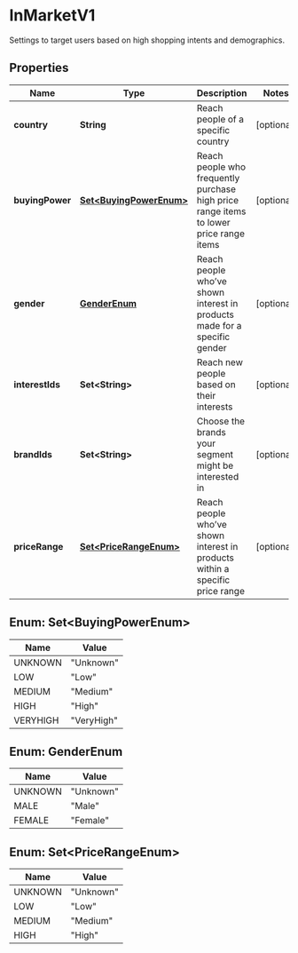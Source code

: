 

# InMarketV1

Settings to target users based on high shopping intents and demographics.

## Properties

Name | Type | Description | Notes
------------ | ------------- | ------------- | -------------
**country** | **String** | Reach people of a specific country |  [optional]
**buyingPower** | [**Set&lt;BuyingPowerEnum&gt;**](#Set&lt;BuyingPowerEnum&gt;) | Reach people who frequently purchase high price range items to lower price range items |  [optional]
**gender** | [**GenderEnum**](#GenderEnum) | Reach people who’ve shown interest in products made for a specific gender |  [optional]
**interestIds** | **Set&lt;String&gt;** | Reach new people based on their interests |  [optional]
**brandIds** | **Set&lt;String&gt;** | Choose the brands your segment might be interested in |  [optional]
**priceRange** | [**Set&lt;PriceRangeEnum&gt;**](#Set&lt;PriceRangeEnum&gt;) | Reach people who’ve shown interest in products within a specific price range |  [optional]



## Enum: Set&lt;BuyingPowerEnum&gt;

Name | Value
---- | -----
UNKNOWN | &quot;Unknown&quot;
LOW | &quot;Low&quot;
MEDIUM | &quot;Medium&quot;
HIGH | &quot;High&quot;
VERYHIGH | &quot;VeryHigh&quot;



## Enum: GenderEnum

Name | Value
---- | -----
UNKNOWN | &quot;Unknown&quot;
MALE | &quot;Male&quot;
FEMALE | &quot;Female&quot;



## Enum: Set&lt;PriceRangeEnum&gt;

Name | Value
---- | -----
UNKNOWN | &quot;Unknown&quot;
LOW | &quot;Low&quot;
MEDIUM | &quot;Medium&quot;
HIGH | &quot;High&quot;



